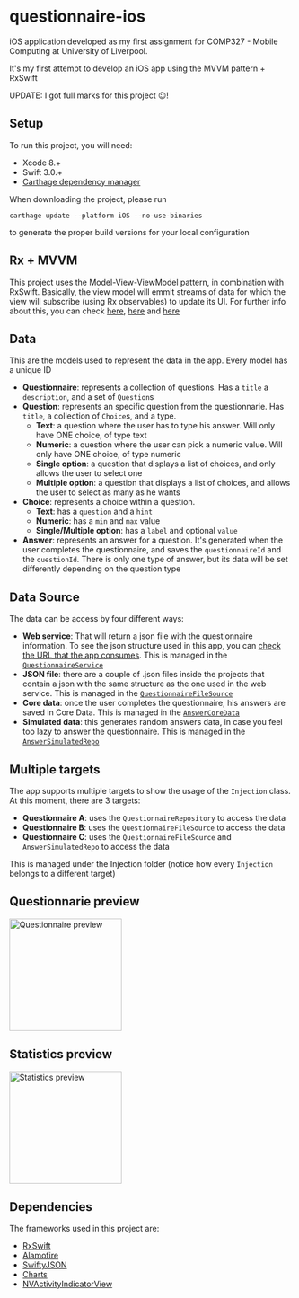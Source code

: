 # questionnaire-ios

iOS application developed as my first assignment for COMP327 - Mobile Computing at University of Liverpool.

It's my first attempt to develop an iOS app using the MVVM pattern + RxSwift

UPDATE: I got full marks for this project 😉!

## Setup

To run this project, you will need:
- Xcode 8.+
- Swift 3.0.+
- [Carthage dependency manager](https://github.com/Carthage/Carthage)

When downloading the project, please run 

`carthage update --platform iOS --no-use-binaries`

to generate the proper build versions for your local configuration

## Rx + MVVM

This project uses the Model-View-ViewModel pattern, in combination with RxSwift. Basically, the view model will emmit streams of data for which the view will subscribe (using Rx observables) to update its UI. For further info about this, you can check [here](http://reactivex.io/), [here](https://realm.io/news/altconf-scott-gardner-reactive-programming-with-rxswift/) and [here](https://upday.github.io/blog/model-view-viewmodel/)

## Data

This are the models used to represent the data in the app. Every model has a unique ID

- __Questionnaire__: represents a collection of questions. Has a `title` a `description`, and a set of `Question`s
- __Question__: represents an specific question from the questionnarie. Has `title`, a collection of `Choice`s, and a type. 
   - __Text__: a question where the user has to type his answer. Will only have ONE choice, of type text
   - __Numeric__: a question where the user can pick a numeric value. Will only have ONE choice, of type numeric
   - __Single option__: a question that displays a list of choices, and only allows the user to select one
   - __Multiple option__: a question that displays a list of choices, and allows the user to select as many as he wants
- __Choice__: represents a choice within a question. 
   - __Text__: has a `question` and a `hint`
   - __Numeric__: has a `min` and `max` value
   - __Single/Multiple option__: has a `label` and optional `value`
- __Answer__: represents an answer for a question. It's generated when the user completes the questionnaire, and saves the `questionnaireId` and the `questionId`. There is only one type of answer, but its data will be set differently depending on the question type

## Data Source

The data can be access by four different ways:

- __Web service__: That will return a json file with the questionnaire information. To see the json structure used in this app, you can [check the URL that the app consumes](https://private-9d5799-questionnaireapp.apiary-mock.com/questionnaire). This is managed in the [`QuestionnaireService`](Questionnaire/Data/Source/Questionnaire/QuestionnaireService.swift)
- __JSON file__: there are a couple of .json files inside the projects that contain a json with the same structure as the one used in the web service. This is managed in the [`QuestionnaireFileSource`](Questionnaire/Data/Source/Questionnaire/QuestionnaireFileSource.swift)
- __Core data__: once the user completes the questionnaire, his answers are saved in Core Data. This is managed in the [`AnswerCoreData`](Questionnaire/Data/Source/Answer/AnswerCoreData.swift)
- __Simulated data__: this generates random answers data, in case you feel too lazy to answer the questionnaire. This is managed in the [`AnswerSimulatedRepo`](Questionnaire/Data/Source/Answer/AnswerSimulatedRepo.swift)

## Multiple targets

The app supports multiple targets to show the usage of the `Injection` class. At this moment, there are 3 targets:

- __Questionnaire A__: uses the `QuestionnaireRepository` to access the data
- __Questionnaire B__: uses the `QuestionnaireFileSource` to access the data
- __Questionnaire C__: uses the `QuestionnaireFileSource` and `AnswerSimulatedRepo` to access the data

This is managed under the Injection folder (notice how every `Injection` belongs to a different target)

## Questionnarie preview

<img src="https://media.giphy.com/media/3oriO5OASvOMfpHjCE/source.gif" alt="Questionnaire preview" width="200" />

## Statistics preview

<img src="https://media.giphy.com/media/3oriOiaALnZXCAjp60/source.gif" alt="Statistics preview" width="200" />

## Dependencies

The frameworks used in this project are:
- [RxSwift](https://github.com/ReactiveX/RxSwift)
- [Alamofire](https://github.com/Alamofire/Alamofire)
- [SwiftyJSON](https://github.com/SwiftyJSON/SwiftyJSON)
- [Charts](https://github.com/danielgindi/Charts)
- [NVActivityIndicatorView](https://github.com/ninjaprox/NVActivityIndicatorView)

